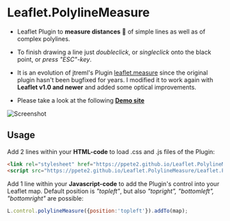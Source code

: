 # Leaflet.PolylineMeasure
* Leaflet Plugin to **measure distances** :triangular_ruler: of simple lines as well as of complex polylines.
* To finish drawing a line just *doubleclick*, or *singleclick* onto the black point, or *press "ESC"-key*.
* It is an evolution of jtreml's Plugin [leaflet.measure](https://github.com/jtreml/leaflet.measure) since the original plugin hasn't been bugfixed for years. I modified it to work again with **Leaflet v1.0 and newer** and added some optical improvements.

* Please take a look at the following [**Demo site**](https://ppete2.github.io/Leaflet.PolylineMeasure/demo.html)

![Screenshot](https://ppete2.github.io/Leaflet.PolylineMeasure/screenshot.jpg)

## Usage

Add 2 lines within your **HTML-code** to load .css and .js files of the Plugin:
```html
<link rel="stylesheet" href="https://ppete2.github.io/Leaflet.PolylineMeasure/Leaflet.PolylineMeasure.css" />
<script src="https://ppete2.github.io/Leaflet.PolylineMeasure/Leaflet.PolylineMeasure.js"></script>
```

Add 1 line within your **Javascript-code** to add the Plugin's control into your Leaflet map. Default position is *"topleft"*, but also *"topright", "bottomleft", "bottomright"* are possible:
```javascript
L.control.polylineMeasure({position:'topleft'}).addTo(map);
```
